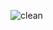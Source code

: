 ![clean](https://github.com/fauVictor/symfony-shop/actions/build/workflows/Greet%20Everyone/badge.svg)